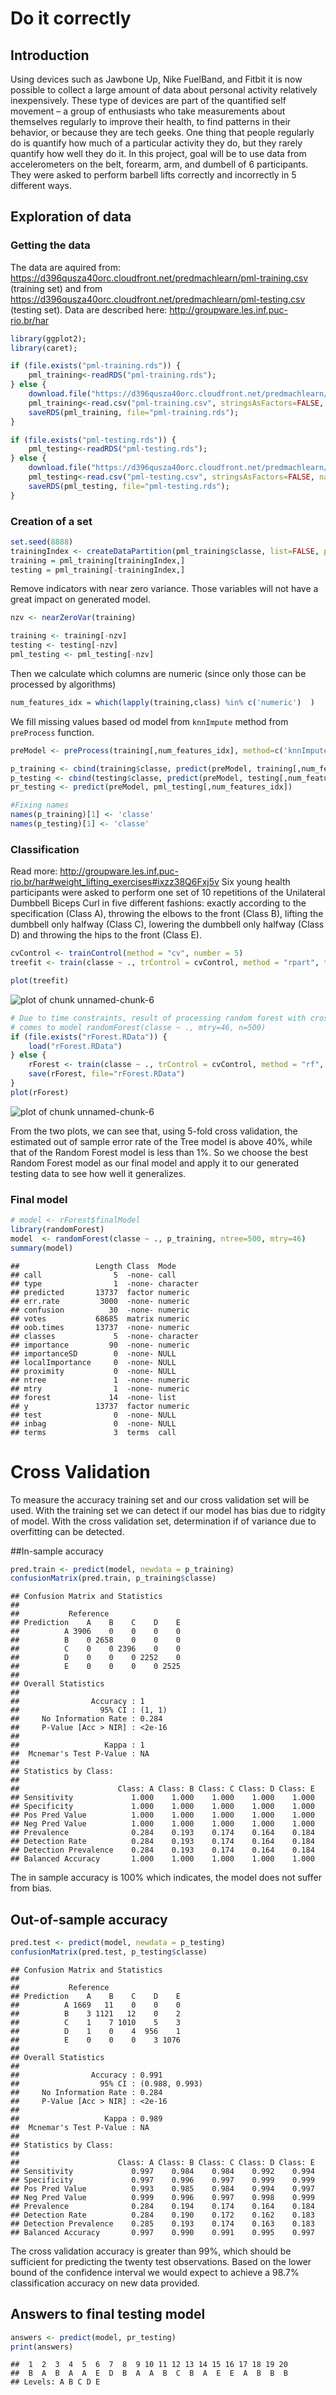 

Do it correctly
========================================================


## Introduction
Using devices such as Jawbone Up, Nike FuelBand, and Fitbit it is now possible to collect a large amount of data about personal activity relatively inexpensively. These type of devices are part of the quantified self movement – a group of enthusiasts who take measurements about themselves regularly to improve their health, to find patterns in their behavior, or because they are tech geeks. One thing that people regularly do is quantify how much of a particular activity they do, but they rarely quantify how well they do it. In this project, goal will be to use data from accelerometers on the belt, forearm, arm, and dumbell of 6 participants. They were asked to perform barbell lifts correctly and incorrectly in 5 different ways. 

## Exploration of data

### Getting the data
The data are aquired from: https://d396qusza40orc.cloudfront.net/predmachlearn/pml-training.csv (training set) and from https://d396qusza40orc.cloudfront.net/predmachlearn/pml-testing.csv (testing set). Data are described here: http://groupware.les.inf.puc-rio.br/har


```r
library(ggplot2);
library(caret);

if (file.exists("pml-training.rds")) {
    pml_training<-readRDS("pml-training.rds");
} else {
    download.file("https://d396qusza40orc.cloudfront.net/predmachlearn/pml-training.csv", destfile="pml-training.csv", method="curl");
    pml_training<-read.csv("pml-training.csv", stringsAsFactors=FALSE, na.strings = c("NA", "#DIV/0!"));
    saveRDS(pml_training, file="pml-training.rds");
}

if (file.exists("pml-testing.rds")) {
    pml_testing<-readRDS("pml-testing.rds");
} else {
    download.file("https://d396qusza40orc.cloudfront.net/predmachlearn/pml-testing.csv", destfile="pml-testing.csv", method="curl");
    pml_testing<-read.csv("pml-testing.csv", stringsAsFactors=FALSE, na.strings = c("NA", "#DIV/0!"));
    saveRDS(pml_testing, file="pml-testing.rds");
}
```
### Creation of a set

```r
set.seed(8888)
trainingIndex <- createDataPartition(pml_training$classe, list=FALSE, p=.7)
training = pml_training[trainingIndex,]
testing = pml_training[-trainingIndex,]
```

Remove indicators with near zero variance. Those variables will not have a great impact on generated model.


```r
nzv <- nearZeroVar(training)

training <- training[-nzv]
testing <- testing[-nzv]
pml_testing <- pml_testing[-nzv]
```

Then we calculate which columns are numeric (since only those can be processed by algorithms)

```r
num_features_idx = which(lapply(training,class) %in% c('numeric')  )
```

We fill missing values based od model from `knnImpute` method from `preProcess` function.

```r
preModel <- preProcess(training[,num_features_idx], method=c('knnImpute'))

p_training <- cbind(training$classe, predict(preModel, training[,num_features_idx]))
p_testing <- cbind(testing$classe, predict(preModel, testing[,num_features_idx]))
pr_testing <- predict(preModel, pml_testing[,num_features_idx])

#Fixing names
names(p_training)[1] <- 'classe'
names(p_testing)[1] <- 'classe'
```

### Classification
Read more: http://groupware.les.inf.puc-rio.br/har#weight_lifting_exercises#ixzz38Q6Fxj5v
Six young health participants were asked to perform one set of 10 repetitions of the Unilateral Dumbbell Biceps Curl in five different fashions: exactly according to the specification (Class A), throwing the elbows to the front (Class B), lifting the dumbbell only halfway (Class C), lowering the dumbbell only halfway (Class D) and throwing the hips to the front (Class E).


```r
cvControl <- trainControl(method = "cv", number = 5)
treefit <- train(classe ~ ., trControl = cvControl, method = "rpart", tuneLength = 5, data=p_training);

plot(treefit)
```

![plot of chunk unnamed-chunk-6](figure/unnamed-chunk-61.png) 

```r
# Due to time constraints, result of processing random forest with crossValidation are skipped, final result
# comes to model randomForest(classe ~ ., mtry=46, n=500)
if (file.exists("rForest.RData")) {
    load("rForest.RData")
} else {
    rForest <- train(classe ~ ., trControl = cvControl, method = "rf", tuneLength = 5, data=p_training);
    save(rForest, file="rForest.RData")
}
plot(rForest)
```

![plot of chunk unnamed-chunk-6](figure/unnamed-chunk-62.png) 

From the two plots, we can see that, using 5-fold cross validation, the estimated out of sample error rate of the Tree model is above 40%, while that of the Random Forest model is less than 1%. So we choose the best Random Forest model as our final model and apply it to our generated testing data to see how well it generalizes.

### Final model


```r
# model <- rForest$finalModel
library(randomForest)
model  <- randomForest(classe ~ ., p_training, ntree=500, mtry=46)
summary(model)
```

```
##                 Length Class  Mode     
## call                5  -none- call     
## type                1  -none- character
## predicted       13737  factor numeric  
## err.rate         3000  -none- numeric  
## confusion          30  -none- numeric  
## votes           68685  matrix numeric  
## oob.times       13737  -none- numeric  
## classes             5  -none- character
## importance         90  -none- numeric  
## importanceSD        0  -none- NULL     
## localImportance     0  -none- NULL     
## proximity           0  -none- NULL     
## ntree               1  -none- numeric  
## mtry                1  -none- numeric  
## forest             14  -none- list     
## y               13737  factor numeric  
## test                0  -none- NULL     
## inbag               0  -none- NULL     
## terms               3  terms  call
```

# Cross Validation
To measure the accuracy  training set and our cross validation set will be used. With the training set we can detect if our model has bias due to ridgity of model. With the cross validation set, determination if of variance due to overfitting can be detected.

##In-sample accuracy

```r
pred.train <- predict(model, newdata = p_training)
confusionMatrix(pred.train, p_training$classe)
```

```
## Confusion Matrix and Statistics
## 
##           Reference
## Prediction    A    B    C    D    E
##          A 3906    0    0    0    0
##          B    0 2658    0    0    0
##          C    0    0 2396    0    0
##          D    0    0    0 2252    0
##          E    0    0    0    0 2525
## 
## Overall Statistics
##                                 
##                Accuracy : 1     
##                  95% CI : (1, 1)
##     No Information Rate : 0.284 
##     P-Value [Acc > NIR] : <2e-16
##                                 
##                   Kappa : 1     
##  Mcnemar's Test P-Value : NA    
## 
## Statistics by Class:
## 
##                      Class: A Class: B Class: C Class: D Class: E
## Sensitivity             1.000    1.000    1.000    1.000    1.000
## Specificity             1.000    1.000    1.000    1.000    1.000
## Pos Pred Value          1.000    1.000    1.000    1.000    1.000
## Neg Pred Value          1.000    1.000    1.000    1.000    1.000
## Prevalence              0.284    0.193    0.174    0.164    0.184
## Detection Rate          0.284    0.193    0.174    0.164    0.184
## Detection Prevalence    0.284    0.193    0.174    0.164    0.184
## Balanced Accuracy       1.000    1.000    1.000    1.000    1.000
```
The in sample accuracy is 100% which indicates, the model does not suffer from bias.

## Out-of-sample accuracy

```r
pred.test <- predict(model, newdata = p_testing)
confusionMatrix(pred.test, p_testing$classe)
```

```
## Confusion Matrix and Statistics
## 
##           Reference
## Prediction    A    B    C    D    E
##          A 1669   11    0    0    0
##          B    3 1121   12    0    2
##          C    1    7 1010    5    3
##          D    1    0    4  956    1
##          E    0    0    0    3 1076
## 
## Overall Statistics
##                                         
##                Accuracy : 0.991         
##                  95% CI : (0.988, 0.993)
##     No Information Rate : 0.284         
##     P-Value [Acc > NIR] : <2e-16        
##                                         
##                   Kappa : 0.989         
##  Mcnemar's Test P-Value : NA            
## 
## Statistics by Class:
## 
##                      Class: A Class: B Class: C Class: D Class: E
## Sensitivity             0.997    0.984    0.984    0.992    0.994
## Specificity             0.997    0.996    0.997    0.999    0.999
## Pos Pred Value          0.993    0.985    0.984    0.994    0.997
## Neg Pred Value          0.999    0.996    0.997    0.998    0.999
## Prevalence              0.284    0.194    0.174    0.164    0.184
## Detection Rate          0.284    0.190    0.172    0.162    0.183
## Detection Prevalence    0.285    0.193    0.174    0.163    0.183
## Balanced Accuracy       0.997    0.990    0.991    0.995    0.997
```
The cross validation accuracy is greater than 99%, which should be sufficient for predicting the twenty test observations. Based on the lower bound of the confidence interval we would expect to achieve a 98.7% classification accuracy on new data provided.


## Answers to final testing model

```r
answers <- predict(model, pr_testing) 
print(answers)
```

```
##  1  2  3  4  5  6  7  8  9 10 11 12 13 14 15 16 17 18 19 20 
##  B  A  B  A  A  E  D  B  A  A  B  C  B  A  E  E  A  B  B  B 
## Levels: A B C D E
```

<!--
https://github.com/dmaust/DataScience-ML-Project
https://github.com/SweeRoty/pml/blob/master/project.md

pml_write_files = function(x){
     n = length(x)
     for(i in 1:n){
         filename = paste0("problem_id_",i,".txt")
         write.table(x[i],file=filename,quote=FALSE,row.names=FALSE,col.names=FALSE)
     }
 }
pml_write_files(answers)
-->
